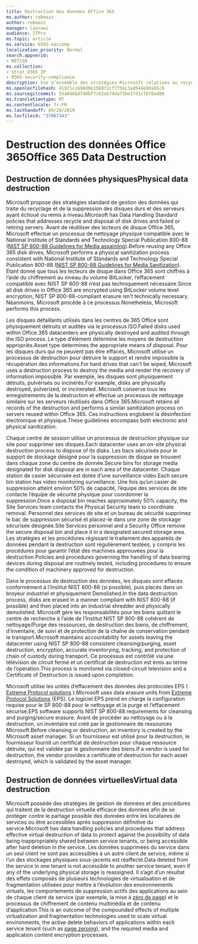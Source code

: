 ```yaml
---
title: Destruction des données Office 365
ms.author: robmazz
author: robmazz
manager: laurawi
audience: ITPro
ms.topic: article
ms.service: O365-seccomp
localization_priority: Normal
search.appverid:
- MET150
ms.collection:
- Strat_O365_IP
- M365-security-compliance
description: Vue d’ensemble des stratégies Microsoft relatives au recyclage, à la suppression ou à la destruction des lecteurs de disque et serveurs des centres de données Office 365.
ms.openlocfilehash: 41971cc690d0e1560f2cf7f5bc3ad544e8dab5c6
ms.sourcegitcommit: 55a046bdf49bf7c62ab74da73be1fd1cf6f0ad86
ms.translationtype: MT
ms.contentlocale: fr-FR
ms.lasthandoff: 09/20/2019
ms.locfileid: "37067343"
---
```

# <a name="office-365-data-destruction"></a><span data-ttu-id="eba5c-103">Destruction des données Office 365</span><span class="sxs-lookup"><span data-stu-id="eba5c-103">Office 365 Data Destruction</span></span>

## <a name="physical-data-destruction"></a><span data-ttu-id="eba5c-104">Destruction de données physiques</span><span class="sxs-lookup"><span data-stu-id="eba5c-104">Physical data destruction</span></span>

<span data-ttu-id="eba5c-105">Microsoft propose des stratégies standard de gestion des données qui traite du recyclage et de la suppression des disques durs et des serveurs ayant échoué ou remis à niveau.</span><span class="sxs-lookup"><span data-stu-id="eba5c-105">Microsoft has Data Handling Standard policies that addresses recycle and disposal of disk drives and failed or retiring servers.</span></span> <span data-ttu-id="eba5c-106">Avant de réutiliser des lecteurs de disque Office 365, Microsoft effectue un processus de nettoyage physique compatible avec le National Institute of Standards and Technology Special Publication 800-88 ([NIST SP 800-88 Guidelines for Media assainiing](http://nvlpubs.nist.gov/nistpubs/SpecialPublications/NIST.SP.800-88r1.pdf)).</span><span class="sxs-lookup"><span data-stu-id="eba5c-106">Before reusing any Office 365 disk drives, Microsoft performs a physical sanitization process consistent with National Institute of Standards and Technology Special Publication 800-88 ([NIST SP 800-88 Guidelines for Media Sanitization](http://nvlpubs.nist.gov/nistpubs/SpecialPublications/NIST.SP.800-88r1.pdf)).</span></span> <span data-ttu-id="eba5c-107">Étant donné que tous les lecteurs de disque dans Office 365 sont chiffrés à l’aide du chiffrement au niveau du volume BitLocker, l’effacement compatible avec NIST SP 800-88 n’est pas techniquement nécessaire.</span><span class="sxs-lookup"><span data-stu-id="eba5c-107">Since all disk drives in Office 365 are encrypted using BitLocker volume level encryption, NIST SP 800-88-compliant erasure isn't technically necessary.</span></span> <span data-ttu-id="eba5c-108">Néanmoins, Microsoft procède à ce processus.</span><span class="sxs-lookup"><span data-stu-id="eba5c-108">Nonetheless, Microsoft performs this process.</span></span>

<span data-ttu-id="eba5c-109">Les disques défaillants utilisés dans les centres de 365 Office sont physiquement détruits et audités via le processus ISO.</span><span class="sxs-lookup"><span data-stu-id="eba5c-109">Failed disks used within Office 365 datacenters are physically destroyed and audited through the ISO process.</span></span> <span data-ttu-id="eba5c-110">Le type d’élément détermine les moyens de destruction appropriés.</span><span class="sxs-lookup"><span data-stu-id="eba5c-110">Asset type determines the appropriate means of disposal.</span></span> <span data-ttu-id="eba5c-111">Pour les disques durs qui ne peuvent pas être effacés, Microsoft utilise un processus de destruction pour détruire le support et rendre impossible la récupération des informations.</span><span class="sxs-lookup"><span data-stu-id="eba5c-111">For hard drives that can't be wiped, Microsoft uses a destruction process to destroy the media and render the recovery of information impossible.</span></span> <span data-ttu-id="eba5c-112">Par exemple, les disques sont physiquement détruits, pulvérisés ou incinérés.</span><span class="sxs-lookup"><span data-stu-id="eba5c-112">For example, disks are physically destroyed, pulverized, or incinerated.</span></span> <span data-ttu-id="eba5c-113">Microsoft conserve tous les enregistrements de la destruction et effectue un processus de nettoyage similaire sur les serveurs réutilisés dans Office 365.</span><span class="sxs-lookup"><span data-stu-id="eba5c-113">Microsoft retains all records of the destruction and performs a similar sanitization process on servers reused within Office 365.</span></span> <span data-ttu-id="eba5c-114">Ces instructions englobent la désinfection électronique et physique.</span><span class="sxs-lookup"><span data-stu-id="eba5c-114">These guidelines encompass both electronic and physical sanitization.</span></span>

<span data-ttu-id="eba5c-115">Chaque centre de session utilise un processus de destruction physique sur site pour supprimer ses disques.</span><span class="sxs-lookup"><span data-stu-id="eba5c-115">Each datacenter uses an on-site physical destruction process to dispose of its disks.</span></span> <span data-ttu-id="eba5c-116">Les bacs sécurisés pour le support de stockage désigné pour la suppression de disque se trouvent dans chaque zone du centre de donnée.</span><span class="sxs-lookup"><span data-stu-id="eba5c-116">Secure bins for storage media designated for disk disposal are in each area of the datacenter.</span></span> <span data-ttu-id="eba5c-117">Chaque station de casier sécurisée est dotée d’une surveillance vidéo.</span><span class="sxs-lookup"><span data-stu-id="eba5c-117">Each secure bin station has video monitoring surveillance.</span></span> <span data-ttu-id="eba5c-118">Une fois qu’un casier de suppression atteint environ 50% de capacité, l’équipe des services de site contacte l’équipe de sécurité physique pour coordonner la suppression.</span><span class="sxs-lookup"><span data-stu-id="eba5c-118">Once a disposal bin reaches approximately 50% capacity, the Site Services team contacts the Physical Security team to coordinate removal.</span></span> <span data-ttu-id="eba5c-119">Personnel des services de site et un bureau de sécurité supprimez le bac de suppression sécurisé et placez-le dans une zone de stockage sécurisée désignée.</span><span class="sxs-lookup"><span data-stu-id="eba5c-119">Site Services personnel and a Security Office remove the secure disposal bin and place it in a designated secured storage area.</span></span> <span data-ttu-id="eba5c-120">Les stratégies et les procédures régissant le traitement des appareils de données pendant la destruction sont régulièrement testées, y compris les procédures pour garantir l’état des machines approuvées pour la destruction.</span><span class="sxs-lookup"><span data-stu-id="eba5c-120">Policies and procedures governing the handling of data bearing devices during disposal are routinely tested, including procedures to ensure the condition of machinery approved for destruction.</span></span>

<span data-ttu-id="eba5c-121">Dans le processus de destruction des données, les disques sont effacés conformément à l’Institut NIST 800-88 (si possible), puis placés dans un broyeur industriel et physiquement Demolished.</span><span class="sxs-lookup"><span data-stu-id="eba5c-121">In the data destruction process, disks are erased in a manner compliant with NIST 800-88 (if possible) and then placed into an industrial shredder and physically demolished.</span></span> <span data-ttu-id="eba5c-122">Microsoft gère les responsabilités pour les biens quittant le centre de recherche à l’aide de l’Institut NIST SP 800-88 cohérent de nettoyage/Purge des ressources, de destruction des biens, de chiffrement, d’inventaire, de suivi et de protection de la chaîne de conservation pendant le transport.</span><span class="sxs-lookup"><span data-stu-id="eba5c-122">Microsoft maintains accountability for assets leaving the datacenter using NIST SP 800-88 consistent cleansing/purging, asset destruction, encryption, accurate inventorying, tracking, and protection of chain of custody during transport.</span></span> <span data-ttu-id="eba5c-123">Ce processus est contrôlé via une télévision de circuit fermé et un certificat de destruction est émis au terme de l’opération.</span><span class="sxs-lookup"><span data-stu-id="eba5c-123">This process is monitored via closed-circuit television and a Certificate of Destruction is issued upon completion.</span></span>

<span data-ttu-id="eba5c-124">Microsoft utilise les unités d’effacement des données des protocoles EPS ( [Extreme Protocol solutions](http://www.enterprisedataerasure.com/) ).</span><span class="sxs-lookup"><span data-stu-id="eba5c-124">Microsoft uses data erasure units from [Extreme Protocol Solutions](http://www.enterprisedataerasure.com/) (EPS).</span></span> <span data-ttu-id="eba5c-125">Le logiciel EPS prend en charge la configuration requise pour le SP 800-88 pour le nettoyage et la purge et l’effacement sécurisé.</span><span class="sxs-lookup"><span data-stu-id="eba5c-125">EPS software supports NIST SP 800-88 requirements for cleansing and purging/secure erasure.</span></span> <span data-ttu-id="eba5c-126">Avant de procéder au nettoyage ou à la destruction, un inventaire est créé par le gestionnaire de ressources Microsoft.</span><span class="sxs-lookup"><span data-stu-id="eba5c-126">Before cleansing or destruction, an inventory is created by the Microsoft asset manager.</span></span> <span data-ttu-id="eba5c-127">Si un fournisseur est utilisé pour la destruction, le fournisseur fournit un certificat de destruction pour chaque ressource détruite, qui est validée par le gestionnaire des biens.</span><span class="sxs-lookup"><span data-stu-id="eba5c-127">If a vendor is used for destruction, the vendor provides a certificate of destruction for each asset destroyed, which is validated by the asset manager.</span></span>

## <a name="virtual-data-destruction"></a><span data-ttu-id="eba5c-128">Destruction de données virtuelles</span><span class="sxs-lookup"><span data-stu-id="eba5c-128">Virtual data destruction</span></span>

<span data-ttu-id="eba5c-129">Microsoft possède des stratégies de gestion de données et des procédures qui traitent de la destruction virtuelle efficace des données afin de se protéger contre le partage possible des données entre les locataires de services ou être accessibles après suppression définitive du service.</span><span class="sxs-lookup"><span data-stu-id="eba5c-129">Microsoft has data handling policies and procedures that address effective virtual destruction of data to protect against the possibility of data being inappropriately shared between service tenants, or being accessible after hard deletion in the service.</span></span> <span data-ttu-id="eba5c-130">Les données supprimées du service dans un seul client ne sont pas accessibles à un autre client de service, même si l’un des stockages physiques sous-jacents est réaffecté.</span><span class="sxs-lookup"><span data-stu-id="eba5c-130">Data deleted from the service in one tenant is not accessible to another service tenant, even if any of the underlying physical storage is reassigned.</span></span> <span data-ttu-id="eba5c-131">Il s’agit d’un résultat des effets composés de plusieurs technologies de virtualisation et de fragmentation utilisées pour mettre à l’évolution des environnements virtuels, les comportements de suppression actifs des applications au sein de chaque client de service (par exemple, la mise à [zéro de page](https://docs.microsoft.com/office365/securitycompliance/office-365-exchange-online-data-deletion#page-zeroing)) et le processus de chiffrement de contenu multimédia et de contenu d’application.</span><span class="sxs-lookup"><span data-stu-id="eba5c-131">This is an outcome of the compounded effects of multiple virtualization and fragmentation technologies used to scale virtual environments, the active delete behaviors of applications within each service tenant (such as [page zeroing](https://docs.microsoft.com/office365/securitycompliance/office-365-exchange-online-data-deletion#page-zeroing)), and the required media and application content encryption processes.</span></span>